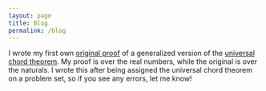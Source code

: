 ```yaml
---
layout: page
title: Blog
permalink: /blog
---
```


I wrote my first own [original proof](documents/general_uni_ch_thm.pdf) of a generalized version of the [universal chord theorem](https://en.wikipedia.org/wiki/Universal_chord_theorem). My proof is over the real numbers, while the original is over the naturals. I wrote this after being assigned the universal chord theorem on a problem set, so if you see any errors, let me know!

